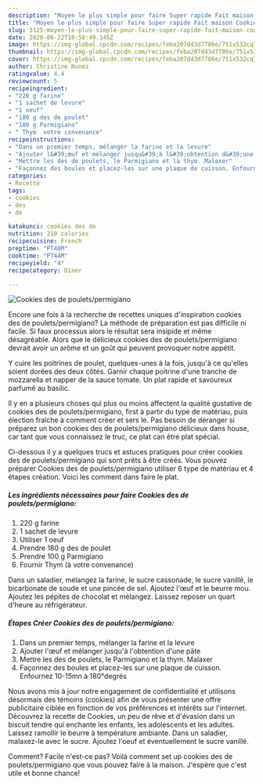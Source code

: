 ```yaml
---
description: "Moyen le plus simple pour faire Super rapide Fait maison Cookies des de poulets/permigiano"
title: "Moyen le plus simple pour faire Super rapide Fait maison Cookies des de poulets/permigiano"
slug: 3125-moyen-le-plus-simple-pour-faire-super-rapide-fait-maison-cookies-des-de-poulets-permigiano
date: 2020-06-22T10:58:49.145Z
image: https://img-global.cpcdn.com/recipes/feba207d43d7786e/751x532cq70/cookies-des-de-pouletspermigiano-photo-principale-de-la-recette.jpg
thumbnail: https://img-global.cpcdn.com/recipes/feba207d43d7786e/751x532cq70/cookies-des-de-pouletspermigiano-photo-principale-de-la-recette.jpg
cover: https://img-global.cpcdn.com/recipes/feba207d43d7786e/751x532cq70/cookies-des-de-pouletspermigiano-photo-principale-de-la-recette.jpg
author: Christine Nunez
ratingvalue: 4.4
reviewcount: 5
recipeingredient:
- "220 g farine"
- "1 sachet de levure"
- "1 oeuf"
- "180 g des de poulet"
- "100 g Parmigiano"
- " Thym  votre convenance"
recipeinstructions:
- "Dans un premier temps, mélanger la farine et la levure"
- "Ajouter l&#39;œuf et mélanger jusqu&#39;à l&#39;obtention d&#39;une pâte"
- "Mettre les des de poulets, le Parmigiano et la thym. Malaxer"
- "Façonnez des boules et placez-les sur une plaque de cuisson. Enfournez 10-15mn à 180°degrés"
categories:
- Recette
tags:
- cookies
- des
- de

katakunci: cookies des de 
nutrition: 210 calories
recipecuisine: French
preptime: "PT40M"
cooktime: "PT44M"
recipeyield: "4"
recipecategory: Dîner

---
```



![Cookies des de poulets/permigiano](https://img-global.cpcdn.com/recipes/feba207d43d7786e/751x532cq70/cookies-des-de-pouletspermigiano-photo-principale-de-la-recette.jpg)

Encore une fois à la recherche de recettes uniques d'inspiration cookies des de poulets/permigiano? La méthode de préparation est pas difficile ni facile. Si faux processus alors le résultat sera insipide et même désagréable. Alors que le délicieux cookies des de poulets/permigiano devrait avoir un arôme et un goût qui peuvent provoquer notre appétit.

Y cuire les poitrines de poulet, quelques-unes à la fois, jusqu&#39;à ce qu&#39;elles soient dorées des deux côtés. Garnir chaque poitrine d&#39;une tranche de mozzarella et napper de la sauce tomate. Un plat rapide et savoureux parfumé au basilic.

Il y en a plusieurs choses qui plus ou moins affectent la qualité gustative de cookies des de poulets/permigiano, first à partir du type de matériau, puis élection fraîche à comment créer et sers le. Pas besoin de déranger si préparez un bon cookies des de poulets/permigiano délicieux dans house, car tant que vous connaissez le truc, ce plat can être plat spécial.


Ci-dessous il y a quelques trucs et astuces pratiques pour créer cookies des de poulets/permigiano qui sont prêts à être créés. Vous pouvez préparer Cookies des de poulets/permigiano utiliser 6 type de matériau et 4 étapes création. Voici les comment dans faire le plat.

<!--inarticleads1-->

##### Les ingrédients nécessaires pour faire Cookies des de poulets/permigiano:

1.  220 g farine
1.  1 sachet de levure
1. Utiliser 1 oeuf
1. Prendre 180 g des de poulet
1. Prendre 100 g Parmigiano
1. Fournir  Thym (à votre convenance)


Dans un saladier, mélangez la farine, le sucre cassonade, le sucre vanillé, le bicarbonate de soude et une pincée de sel. Ajoutez l&#39;œuf et le beurre mou. Ajoutez les pépites de chocolat et mélangez. Laissez reposer un quart d&#39;heure au réfrigérateur. 

<!--inarticleads2-->

##### Étapes Créer Cookies des de poulets/permigiano:

1. Dans un premier temps, mélanger la farine et la levure
1. Ajouter l&#39;œuf et mélanger jusqu&#39;à l&#39;obtention d&#39;une pâte
1. Mettre les des de poulets, le Parmigiano et la thym. Malaxer
1. Façonnez des boules et placez-les sur une plaque de cuisson. Enfournez 10-15mn à 180°degrés


Nous avons mis à jour notre engagement de confidentialité et utilisons désormais des témoins (cookies) afin de vous présenter une offre publicitaire ciblée en fonction de vos préférences et intérêts sur l&#39;internet. Découvrez la recette de Cookies, un peu de rêve et d&#39;évasion dans un biscuit tendre qui enchante les enfants, les adolescents et les adultes. Laissez ramollir le beurre à température ambiante. Dans un saladier, malaxez-le avec le sucre. Ajoutez l&#39;oeuf et éventuellement le sucre vanillé. 


Comment? Facile n'est-ce pas? Voilà comment set up cookies des de poulets/permigiano que vous pouvez faire à la maison. J'espère que c'est utile et bonne chance!
